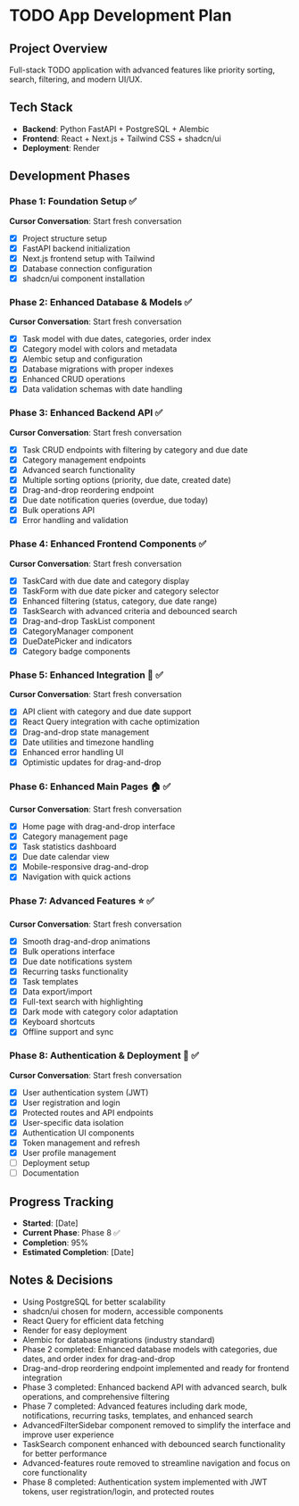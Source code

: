 # TODO App Development Plan

## Project Overview
Full-stack TODO application with advanced features like priority sorting, 
search, filtering, and modern UI/UX.

## Tech Stack
- **Backend**: Python FastAPI + PostgreSQL + Alembic
- **Frontend**: React + Next.js + Tailwind CSS + shadcn/ui
- **Deployment**: Render

## Development Phases

### Phase 1: Foundation Setup ✅
**Cursor Conversation**: Start fresh conversation
- [x] Project structure setup
- [x] FastAPI backend initialization
- [x] Next.js frontend setup with Tailwind
- [x] Database connection configuration
- [x] shadcn/ui component installation

### Phase 2: Enhanced Database & Models ✅
**Cursor Conversation**: Start fresh conversation
- [x] Task model with due dates, categories, order index
- [x] Category model with colors and metadata
- [x] Alembic setup and configuration
- [x] Database migrations with proper indexes
- [x] Enhanced CRUD operations
- [x] Data validation schemas with date handling

### Phase 3: Enhanced Backend API ✅
**Cursor Conversation**: Start fresh conversation  
- [x] Task CRUD endpoints with filtering by category and due date
- [x] Category management endpoints
- [x] Advanced search functionality
- [x] Multiple sorting options (priority, due date, created date)
- [x] Drag-and-drop reordering endpoint
- [x] Due date notification queries (overdue, due today)
- [x] Bulk operations API
- [x] Error handling and validation

### Phase 4: Enhanced Frontend Components ✅
**Cursor Conversation**: Start fresh conversation
- [x] TaskCard with due date and category display
- [x] TaskForm with due date picker and category selector
- [x] Enhanced filtering (status, category, due date range)
- [x] TaskSearch with advanced criteria and debounced search
- [x] Drag-and-drop TaskList component
- [x] CategoryManager component
- [x] DueDatePicker and indicators
- [x] Category badge components

### Phase 5: Enhanced Integration 🔗 ✅
**Cursor Conversation**: Start fresh conversation
- [x] API client with category and due date support
- [x] React Query integration with cache optimization
- [x] Drag-and-drop state management
- [x] Date utilities and timezone handling
- [x] Enhanced error handling UI
- [x] Optimistic updates for drag-and-drop

### Phase 6: Enhanced Main Pages 🏠 ✅
**Cursor Conversation**: Start fresh conversation
- [x] Home page with drag-and-drop interface
- [x] Category management page
- [x] Task statistics dashboard
- [x] Due date calendar view
- [x] Mobile-responsive drag-and-drop
- [x] Navigation with quick actions

### Phase 7: Advanced Features ⭐ ✅
**Cursor Conversation**: Start fresh conversation
- [x] Smooth drag-and-drop animations
- [x] Bulk operations interface
- [x] Due date notifications system
- [x] Recurring tasks functionality
- [x] Task templates
- [x] Data export/import
- [x] Full-text search with highlighting
- [x] Dark mode with category color adaptation
- [x] Keyboard shortcuts
- [x] Offline support and sync

### Phase 8: Authentication & Deployment 🚀 ✅
**Cursor Conversation**: Start fresh conversation
- [x] User authentication system (JWT)
- [x] User registration and login
- [x] Protected routes and API endpoints
- [x] User-specific data isolation
- [x] Authentication UI components
- [x] Token management and refresh
- [x] User profile management
- [ ] Deployment setup
- [ ] Documentation

## Progress Tracking
- **Started**: [Date]
- **Current Phase**: Phase 8 ✅
- **Completion**: 95%
- **Estimated Completion**: [Date]

## Notes & Decisions
- Using PostgreSQL for better scalability
- shadcn/ui chosen for modern, accessible components
- React Query for efficient data fetching
- Render for easy deployment
- Alembic for database migrations (industry standard)
- Phase 2 completed: Enhanced database models with categories, due dates, and order index for drag-and-drop
- Drag-and-drop reordering endpoint implemented and ready for frontend integration
- Phase 3 completed: Enhanced backend API with advanced search, bulk operations, and comprehensive filtering
- Phase 7 completed: Advanced features including dark mode, notifications, recurring tasks, templates, and enhanced search
- AdvancedFilterSidebar component removed to simplify the interface and improve user experience
- TaskSearch component enhanced with debounced search functionality for better performance
- Advanced-features route removed to streamline navigation and focus on core functionality
- Phase 8 completed: Authentication system implemented with JWT tokens, user registration/login, and protected routes